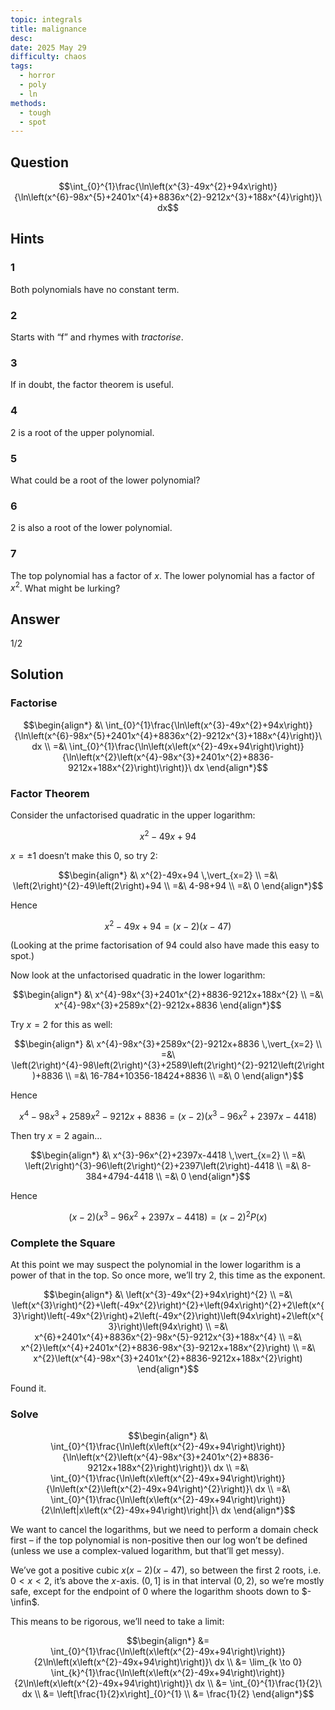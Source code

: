 ```yaml
---
topic: integrals
title: malignance
desc: 
date: 2025 May 29
difficulty: chaos
tags:
  - horror
  - poly
  - ln
methods:
  - tough
  - spot
---
```



## Question
```math
\int_{0}^{1}\frac{\ln\left(x^{3}-49x^{2}+94x\right)}{\ln\left(x^{6}-98x^{5}+2401x^{4}+8836x^{2}-9212x^{3}+188x^{4}\right)}\ dx
```


## Hints

### 1
Both polynomials have no constant term.

### 2
Starts with “f” and rhymes with <em>tractorise</em>.

### 3
If in doubt, the factor theorem is useful.

### 4
$2$ is a root of the upper polynomial.

### 5
What could be a root of the lower polynomial?

### 6
$2$ is also a root of the lower polynomial.

### 7
The top polynomial has a factor of $x$. The lower polynomial has a factor of $x^2$. What might be lurking?


## Answer
$1/2$


## Solution

### Factorise
```math
\begin{align*}
  &\ \int_{0}^{1}\frac{\ln\left(x^{3}-49x^{2}+94x\right)}{\ln\left(x^{6}-98x^{5}+2401x^{4}+8836x^{2}-9212x^{3}+188x^{4}\right)}\ dx
  \\ =&\ \int_{0}^{1}\frac{\ln\left(x\left(x^{2}-49x+94\right)\right)}{\ln\left(x^{2}\left(x^{4}-98x^{3}+2401x^{2}+8836-9212x+188x^{2}\right)\right)}\ dx
\end{align*}
```

### Factor Theorem
Consider the unfactorised quadratic in the upper logarithm:

```math
x^{2}-49x+94
```

$x = \pm 1$ doesn’t make this $0$, so try $2$:

```math
\begin{align*}
  &\ x^{2}-49x+94 \,\vert_{x=2}
  \\ =&\ \left(2\right)^{2}-49\left(2\right)+94
  \\ =&\ 4-98+94
  \\ =&\ 0
\end{align*}
```

Hence

```math
x^{2}-49x+94=\left(x-2\right)\left(x-47\right)
```

(Looking at the prime factorisation of $94$ could also have made this easy to spot.)

Now look at the unfactorised quadratic in the lower logarithm:

```math
\begin{align*}
  &\ x^{4}-98x^{3}+2401x^{2}+8836-9212x+188x^{2}
  \\ =&\ x^{4}-98x^{3}+2589x^{2}-9212x+8836
\end{align*}
```

Try $x = 2$ for this as well:

```math
\begin{align*}
  &\ x^{4}-98x^{3}+2589x^{2}-9212x+8836 \,\vert_{x=2}
  \\ =&\ \left(2\right)^{4}-98\left(2\right)^{3}+2589\left(2\right)^{2}-9212\left(2\right)+8836
  \\ =&\ 16-784+10356-18424+8836
  \\ =&\ 0
\end{align*}
```

Hence

```math
x^{4}-98x^{3}+2589x^{2}-9212x+8836
  = \left(x-2\right)\left(x^{3}-96x^{2}+2397x-4418\right)
```

Then try $x = 2$ again...

```math
\begin{align*}
  &\ x^{3}-96x^{2}+2397x-4418 \,\vert_{x=2}
  \\ =&\ \left(2\right)^{3}-96\left(2\right)^{2}+2397\left(2\right)-4418
  \\ =&\ 8-384+4794-4418
  \\ =&\ 0
\end{align*}
```

Hence

```math
\left(x-2\right)\left(x^{3}-96x^{2}+2397x-4418\right)
  = \left(x-2\right)^{2}P\left(x\right)
```


### Complete the Square
At this point we may suspect the polynomial in the lower logarithm is a power of that in the top. So once more, we’ll try $2$, this time as the exponent.

```math
\begin{align*}
  &\ \left(x^{3}-49x^{2}+94x\right)^{2}
  \\ =&\ \left(x^{3}\right)^{2}+\left(-49x^{2}\right)^{2}+\left(94x\right)^{2}+2\left(x^{3}\right)\left(-49x^{2}\right)+2\left(-49x^{2}\right)\left(94x\right)+2\left(x^{3}\right)\left(94x\right)
  \\ =&\ x^{6}+2401x^{4}+8836x^{2}-98x^{5}-9212x^{3}+188x^{4}
  \\ =&\ x^{2}\left(x^{4}+2401x^{2}+8836-98x^{3}-9212x+188x^{2}\right)
  \\ =&\ x^{2}\left(x^{4}-98x^{3}+2401x^{2}+8836-9212x+188x^{2}\right)
\end{align*}
```

Found it.

### Solve
```math
\begin{align*}
  &\ \int_{0}^{1}\frac{\ln\left(x\left(x^{2}-49x+94\right)\right)}{\ln\left(x^{2}\left(x^{4}-98x^{3}+2401x^{2}+8836-9212x+188x^{2}\right)\right)}\ dx
  \\ =&\ \int_{0}^{1}\frac{\ln\left(x\left(x^{2}-49x+94\right)\right)}{\ln\left(x^{2}\left(x^{2}-49x+94\right)^{2}\right)}\ dx
  \\ =&\ \int_{0}^{1}\frac{\ln\left(x\left(x^{2}-49x+94\right)\right)}{2\ln\left|x\left(x^{2}-49x+94\right)\right|}\ dx
\end{align*}
```

We want to cancel the logarithms, but we need to perform a domain check first – if the top polynomial is non-positive then our log won’t be defined (unless we use a complex-valued logarithm, but that’ll get messy).

We’ve got a positive cubic $x(x-2)(x-47)$, so between the first 2 roots, i.e. $0 < x < 2$, it’s above the $x$-axis. $(0, 1]$ is in that interval $(0, 2)$, so we’re mostly safe, except for the endpoint of $0$ where the logarithm shoots down to $-\infin$.

This means to be rigorous, we’ll need to take a limit:

```math
\begin{align*}
  &= \int_{0}^{1}\frac{\ln\left(x\left(x^{2}-49x+94\right)\right)}{2\ln\left(x\left(x^{2}-49x+94\right)\right)}\ dx
  \\ &= \lim_{k \to 0} \int_{k}^{1}\frac{\ln\left(x\left(x^{2}-49x+94\right)\right)}{2\ln\left(x\left(x^{2}-49x+94\right)\right)}\ dx
  \\ &= \int_{0}^{1}\frac{1}{2}\ dx
  \\ &= \left[\frac{1}{2}x\right]_{0}^{1}
  \\ &= \frac{1}{2}
\end{align*}
```
